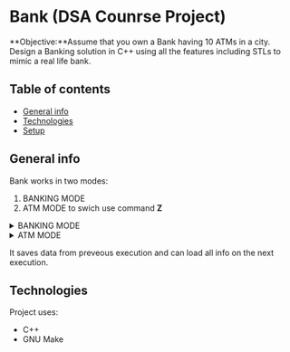 # Bank (DSA Counrse Project)

**Objective:**Assume that you own a Bank having 10 ATMs in a city. Design a Banking solution in
C++ using all the features including STLs to mimic a real life bank.

## Table of contents

- [General info](#general-info)
- [Technologies](#technologies)
- [Setup](#setup)

## General info

Bank works in two modes:

1. BANKING MODE
2. ATM MODE
   to swich use command **Z**

<details><summary>BANKING MODE</summary>
<p>
| Command | Description |
| --- | --- |
| S | open bank |
| O | open an account |
| B | balance enquiry |
| W | withdrawal |
| D | deposit |
| C | close account |
| A | activate ATM |
| U | unlock ATM |
| P | print all accounts |
| I | apply interest to all accounts |
| E | exit and close all accounts |
</p>
</details>
<details><summary>ATM MODE</summary>
<p>
| Command | Description |
| --- | --- |
| X | PIN change |
| F | fund transfer |
| B | balance enquiry |
| W | withdrawal |
| M | mini statement |
</p>
</details>

It saves data from preveous execution and can load all info on the next execution.

## Technologies

Project uses:

- C++
- GNU Make
